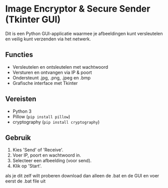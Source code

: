 # Image Encryptor & Secure Sender (Tkinter GUI)

Dit is een Python GUI-applicatie waarmee je afbeeldingen kunt versleutelen en veilig kunt verzenden via het netwerk.

## Functies
- Versleutelen en ontsleutelen met wachtwoord
- Versturen en ontvangen via IP & poort
- Ondersteunt .jpg, .png, .jpeg en .bmp
- Grafische interface met Tkinter

## Vereisten
- Python 3
- Pillow (`pip install pillow`)
- cryptography (`pip install cryptography`)

## Gebruik
1. Kies 'Send' of 'Receive'.
2. Voer IP, poort en wachtwoord in.
3. Selecteer een afbeelding (voor send).
4. Klik op 'Start'.

als je dit zelf wilt proberen download dan alleen de .bat en de GUI en voer eerst de .bat file uit

